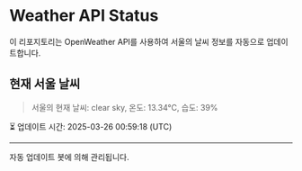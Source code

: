 
# Weather API Status

이 리포지토리는 OpenWeather API를 사용하여 서울의 날씨 정보를 자동으로 업데이트합니다.

## 현재 서울 날씨
> 서울의 현재 날씨: clear sky, 온도: 13.34°C, 습도: 39%

⏳ 업데이트 시간: 2025-03-26 00:59:18 (UTC)

---
자동 업데이트 봇에 의해 관리됩니다.
